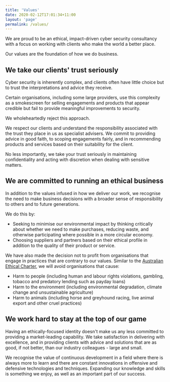 ```yaml
---
title: 'Values'
date: 2020-02-12T17:01:34+11:00
layout: 'page'
permalink: /values/
---
```


We are proud to be an ethical, impact-driven cyber security consultancy with a focus on working with clients who make the world a better place.

Our values are the foundation of how we do business.


## We take our clients' trust seriously

Cyber security is inherently complex, and clients often have little choice but to trust the interpretations and advice they receive.

Certain organisations, including some large providers, use this complexity as a smokescreen for selling engagements and products that appear credible but fail to provide meaningful improvements to security.

We wholeheartedly reject this approach.

We respect our clients and understand the responsibility associated with the trust they place in us as specialist advisers. We commit to providing advice in good faith, to scoping engagements fairly, and in recommending products and services based on their suitability for the client.

No less importantly, we take your trust seriously in maintaining confidentiality and acting with discretion when dealing with sensitive matters.

## We are committed to running an ethical business

In addition to the values infused in how we deliver our work, we recognise the need to make business decisions with a broader sense of responsibility to others and to future generations.

We do this by:

- Seeking to minimise our environmental impact by thinking critically about whether we need to make purchases, reducing waste, and otherwise participating where possible in a more circular economy.
- Choosing suppliers and partners based on their ethical profile in addition to the quality of their product or service.

We have also made the decision not to profit from organisations that engage in practices that are contrary to our values. Similar to the [Australian Ethical Charter](https://www.australianethical.com.au/personal/ethical-investing/our-approach/australian-ethical-charter/), we will avoid organisations that cause:

- Harm to people (including human and labour rights violations, gambling, tobacco and predatory lending such as payday loans)
- Harm to the environment (including environmental degradation, climate change and unsustainable agriculture)
- Harm to animals (including horse and greyhound racing, live animal export and other cruel practices)

## We work hard to stay at the top of our game

Having an ethically-focused identity doesn't make us any less committed to providing a market-leading capability. We take satisfaction in delivering with excellence, and in providing clients with advice and solutions that are as good, if not better, than our industry colleagues - large and small.

We recognise the value of continuous development in a field where there is always more to learn and there are constant innovations in offensive and defensive technologies and techniques. Expanding our knowledge and skills is something we enjoy, as well as an important part of our success.